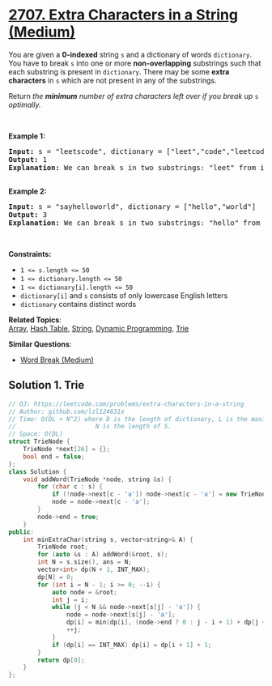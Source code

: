 # [2707. Extra Characters in a String (Medium)](https://leetcode.com/problems/extra-characters-in-a-string)

<p>You are given a <strong>0-indexed</strong> string <code>s</code> and a dictionary of words <code>dictionary</code>. You have to break <code>s</code> into one or more <strong>non-overlapping</strong> substrings such that each substring is present in <code>dictionary</code>. There may be some <strong>extra characters</strong> in <code>s</code> which are not present in any of the substrings.</p>
<p>Return <em>the <strong>minimum</strong> number of extra characters left over if you break up </em><code>s</code><em> optimally.</em></p>
<p>&nbsp;</p>
<p><strong class="example">Example 1:</strong></p>
<pre><strong>Input:</strong> s = "leetscode", dictionary = ["leet","code","leetcode"]
<strong>Output:</strong> 1
<strong>Explanation:</strong> We can break s in two substrings: "leet" from index 0 to 3 and "code" from index 5 to 8. There is only 1 unused character (at index 4), so we return 1.

</pre>
<p><strong class="example">Example 2:</strong></p>
<pre><strong>Input:</strong> s = "sayhelloworld", dictionary = ["hello","world"]
<strong>Output:</strong> 3
<strong>Explanation:</strong> We can break s in two substrings: "hello" from index 3 to 7 and "world" from index 8 to 12. The characters at indices 0, 1, 2 are not used in any substring and thus are considered as extra characters. Hence, we return 3.
</pre>
<p>&nbsp;</p>
<p><strong>Constraints:</strong></p>
<ul>
	<li><code>1 &lt;= s.length &lt;= 50</code></li>
	<li><code>1 &lt;= dictionary.length &lt;= 50</code></li>
	<li><code>1 &lt;= dictionary[i].length &lt;= 50</code></li>
	<li><code>dictionary[i]</code>&nbsp;and <code>s</code> consists of only lowercase English letters</li>
	<li><code>dictionary</code> contains distinct words</li>
</ul>

**Related Topics**:  
[Array](https://leetcode.com/tag/array/), [Hash Table](https://leetcode.com/tag/hash-table/), [String](https://leetcode.com/tag/string/), [Dynamic Programming](https://leetcode.com/tag/dynamic-programming/), [Trie](https://leetcode.com/tag/trie/)

**Similar Questions**:
* [Word Break (Medium)](https://leetcode.com/problems/word-break/)

## Solution 1. Trie

```cpp
// OJ: https://leetcode.com/problems/extra-characters-in-a-string
// Author: github.com/lzl124631x
// Time: O(DL + N^2) where D is the length of dictionary, L is the maximum length of words in dictionary,
//                      N is the length of S.
// Space: O(DL)
struct TrieNode {
    TrieNode *next[26] = {};
    bool end = false;
};
class Solution {
    void addWord(TrieNode *node, string &s) {
        for (char c : s) {
            if (!node->next[c - 'a']) node->next[c - 'a'] = new TrieNode();
            node = node->next[c - 'a'];
        }
        node->end = true;
    }
public:
    int minExtraChar(string s, vector<string>& A) {
        TrieNode root;
        for (auto &s : A) addWord(&root, s);
        int N = s.size(), ans = N;
        vector<int> dp(N + 1, INT_MAX);
        dp[N] = 0;
        for (int i = N - 1; i >= 0; --i) {
            auto node = &root;
            int j = i;
            while (j < N && node->next[s[j] - 'a']) {
                node = node->next[s[j] - 'a'];
                dp[i] = min(dp[i], (node->end ? 0 : j - i + 1) + dp[j + 1]);
                ++j;
            }
            if (dp[i] == INT_MAX) dp[i] = dp[i + 1] + 1;
        }
        return dp[0];
    }
};
```